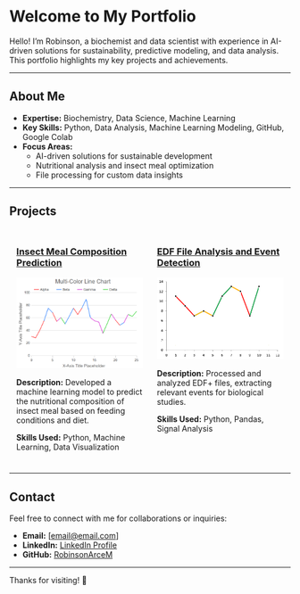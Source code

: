 # Welcome to My Portfolio  

Hello! I’m Robinson, a biochemist and data scientist with experience in AI-driven solutions for sustainability, predictive modeling, and data analysis. This portfolio highlights my key projects and achievements.

---

## About Me  
- **Expertise:** Biochemistry, Data Science, Machine Learning  
- **Key Skills:** Python, Data Analysis, Machine Learning Modeling, GitHub, Google Colab  
- **Focus Areas:**  
  - AI-driven solutions for sustainable development  
  - Nutritional analysis and insect meal optimization  
  - File processing for custom data insights  

---

## Projects  

<div style="display: flex; justify-content: space-around; flex-wrap: wrap;">

<!-- Project 1 -->
<div style="width: 45%; margin: 10px;">
  <h3><a href="./project1">Insect Meal Composition Prediction</a></h3>
  <img src="./assets/placeholder1.png" alt="Insect Meal Prediction" style="width:100%; height:auto;">
  <p><strong>Description:</strong> Developed a machine learning model to predict the nutritional composition of insect meal based on feeding conditions and diet.</p>
  <p><strong>Skills Used:</strong> Python, Machine Learning, Data Visualization</p>
</div>

<!-- Project 2 -->
<div style="width: 45%; margin: 10px;">
  <h3><a href="./project2">EDF File Analysis and Event Detection</a></h3>
  <img src="./assets/placeholder2.png" alt="EDF File Analysis" style="width:100%; height:auto;">
  <p><strong>Description:</strong> Processed and analyzed EDF+ files, extracting relevant events for biological studies.</p>
  <p><strong>Skills Used:</strong> Python, Pandas, Signal Analysis</p>
</div>

</div>

---

## Contact  
Feel free to connect with me for collaborations or inquiries:  
- **Email:** [email@email.com]  
- **LinkedIn:** [LinkedIn Profile](#)  
- **GitHub:** [RobinsonArceM](https://github.com/RobinsonArceM)  

---

Thanks for visiting! 🚀  
